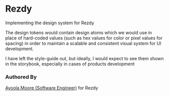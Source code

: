 # Rezdy

Implementing the design system for Rezdy

The design tokens would contain design atoms which we would use in place of hard-coded values (such as hex values for color or pixel values for spacing) in order to maintain a scalable and consistent visual system for UI development.

I have left the style-guide out, but ideally, I would expect to see them shown in the storybook, especially in cases of products development

### Authored By

[Ayoola Moore (Software Engineer)](https://www.linkedin.com/in/ayoola-moore/) for Rezdy
